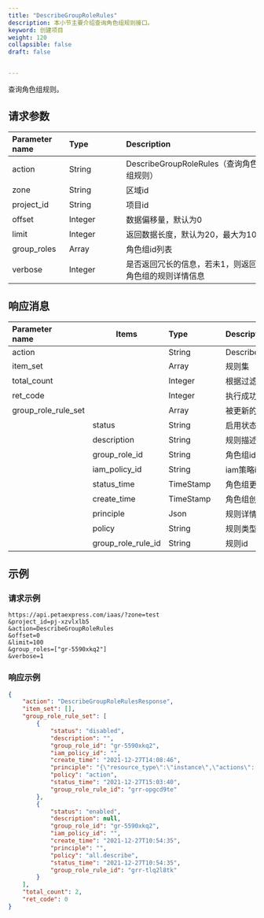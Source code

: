 ```yaml
---
title: "DescribeGroupRoleRules"
description: 本小节主要介绍查询角色组规则接口。 
keyword: 创建项目
weight: 120
collapsible: false
draft: false


---
```




查询角色组规则。

## 请求参数

| <span style="display:inline-block;width:100px">Parameter name</span> | <span style="display:inline-block;width:100">Type</span> | <span style="display:inline-block;width:280px">Description</span> | <span style="display:inline-block;width:100px">Required</span> |
| :----------------------------------------------------------- | :------------------------------------------------------- | :----------------------------------------------------------- | :----------------------------------------------------------- |
| action                                                       | String                                                   | DescribeGroupRoleRules（查询角色组规则）                     | true                                                         |
| zone                                                         | String                                                   | 区域id                                                       | false                                                        |
| project_id                                                   | String                                                   | 项目id                                                       | true                                                         |
| offset                                                       | Integer                                                  | 数据偏移量，默认为0                                          | false                                                        |
| limit                                                        | Integer                                                  | 返回数据长度，默认为20，最大为100                            | false                                                        |
| group_roles                                                  | Array                                                    | 角色组id列表                                                 | true                                                         |
| verbose                                                      | Integer                                                  | 是否返回冗长的信息，若未1，则返回角色组的规则详情信息        | false                                                        |

## 响应消息

| <span style="display:inline-block;width:100px">Parameter name</span> | Items              | <span style="display:inline-block;width:100px">Type</span> | <span style="display:inline-block;width:380px">Description</span> |
| :----------------------------------------------------------- | ------------------ | :--------------------------------------------------------- | :----------------------------------------------------------- |
| action                                                       |                    | String                                                     | DescribeGroupRoleRulesResponse                               |
| item_set                                                     |                    | Array                                                      | 规则集                                                       |
| total_count                                                  |                    | Integer                                                    | 根据过滤条件得到的规则总数                                   |
| ret_code                                                     |                    | Integer                                                    | 执行成功与否，0 表示成功，其他值则为错误代码                 |
| group_role_rule_set                                          |                    | Array                                                      | 被更新的角色组描述                                           |
|                                                              | status             | String                                                     | 启用状态，enabled 启用，disabled未启用状态；                 |
|                                                              | description        | String                                                     | 规则描述                                                     |
|                                                              | group_role_id      | String                                                     | 角色组id                                                     |
|                                                              | iam_policy_id      | String                                                     | iam策略id                                                    |
|                                                              | status_time        | TimeStamp                                                  | 角色组更新时间                                               |
|                                                              | create_time        | TimeStamp                                                  | 角色组创建时间                                               |
|                                                              | principle          | Json                                                       | 规则详情                                                     |
|                                                              | policy             | String                                                     | 规则类型                                                     |
|                                                              | group_role_rule_id | String                                                     | 规则id                                                       |

## 示例 

### 请求示例

```url
https://api.petaexpress.com/iaas/?zone=test
&project_id=pj-xzvlxlb5
&action=DescribeGroupRoleRules
&offset=0
&limit=100
&group_roles=["gr-5590xkq2"]
&verbose=1
```

### 响应示例

```json
{
    "action": "DescribeGroupRoleRulesResponse",
    "item_set": [],
    "group_role_rule_set": [
        {
            "status": "disabled",
            "description": "",
            "group_role_id": "gr-5590xkq2",
            "iam_policy_id": "",
            "create_time": "2021-12-27T14:08:46",
            "principle": "{\"resource_type\":\"instance\",\"actions\":[\"CreateBrokers\",\"DeleteBrokers\",\"DescribeInstances\"]}",
            "policy": "action",
            "status_time": "2021-12-27T15:03:40",
            "group_role_rule_id": "grr-opgcd9te"
        },
        {
            "status": "enabled",
            "description": null,
            "group_role_id": "gr-5590xkq2",
            "iam_policy_id": "",
            "create_time": "2021-12-27T10:54:35",
            "principle": "",
            "policy": "all.describe",
            "status_time": "2021-12-27T10:54:35",
            "group_role_rule_id": "grr-tlq2l8tk"
        }
    ],
    "total_count": 2,
    "ret_code": 0
}
```